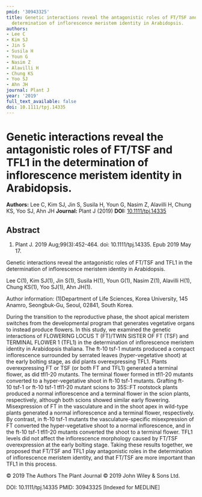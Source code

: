 ```yaml
---
pmid: '30943325'
title: Genetic interactions reveal the antagonistic roles of FT/TSF and TFL1 in the
  determination of inflorescence meristem identity in Arabidopsis.
authors:
- Lee C
- Kim SJ
- Jin S
- Susila H
- Youn G
- Nasim Z
- Alavilli H
- Chung KS
- Yoo SJ
- Ahn JH
journal: Plant J
year: '2019'
full_text_available: false
doi: 10.1111/tpj.14335
---
```


# Genetic interactions reveal the antagonistic roles of FT/TSF and TFL1 in the determination of inflorescence meristem identity in Arabidopsis.
**Authors:** Lee C, Kim SJ, Jin S, Susila H, Youn G, Nasim Z, Alavilli H, Chung KS, Yoo SJ, Ahn JH
**Journal:** Plant J (2019)
**DOI:** [10.1111/tpj.14335](https://doi.org/10.1111/tpj.14335)

## Abstract

1. Plant J. 2019 Aug;99(3):452-464. doi: 10.1111/tpj.14335. Epub 2019 May 17.

Genetic interactions reveal the antagonistic roles of FT/TSF and TFL1 in the 
determination of inflorescence meristem identity in Arabidopsis.

Lee C(1), Kim SJ(1), Jin S(1), Susila H(1), Youn G(1), Nasim Z(1), Alavilli 
H(1), Chung KS(1), Yoo SJ(1), Ahn JH(1).

Author information:
(1)Department of Life Sciences, Korea University, 145 Anamro, Seongbuk-Gu, 
Seoul, 02841, South Korea.

During the transition to the reproductive phase, the shoot apical meristem 
switches from the developmental program that generates vegetative organs to 
instead produce flowers. In this study, we examined the genetic interactions of 
FLOWERING LOCUS T (FT)/TWIN SISTER OF FT (TSF) and TERMINAL FLOWER 1 (TFL1) in 
the determination of inflorescence meristem identity in Arabidopsis thaliana. 
The ft-10 tsf-1 mutants produced a compact inflorescence surrounded by serrated 
leaves (hyper-vegetative shoot) at the early bolting stage, as did plants 
overexpressing TFL1. Plants overexpressing FT or TSF (or both FT and TFL1) 
generated a terminal flower, as did tfl1-20 mutants. The terminal flower formed 
in tfl1-20 mutants converted to a hyper-vegetative shoot in ft-10 tsf-1 mutants. 
Grafting ft-10 tsf-1 or ft-10 tsf-1 tfl1-20 mutant scions to 35S::FT rootstock 
plants produced a normal inflorescence and a terminal flower in the scion 
plants, respectively, although both scions showed similar early flowering. 
Misexpression of FT in the vasculature and in the shoot apex in wild-type plants 
generated a normal inflorescence and a terminal flower, respectively. By 
contrast, in ft-10 tsf-1 mutants the vasculature-specific misexpression of FT 
converted the hyper-vegetative shoot to a normal inflorescence, and in the 
ft-10 tsf-1 tfl1-20 mutants converted the shoot to a terminal flower. TFL1 
levels did not affect the inflorescence morphology caused by FT/TSF 
overexpression at the early bolting stage. Taking these results together, we 
proposed that FT/TSF and TFL1 play antagonistic roles in the determination of 
inflorescence meristem identity, and that FT/TSF are more important than TFL1 in 
this process.

© 2019 The Authors The Plant Journal © 2019 John Wiley & Sons Ltd.

DOI: 10.1111/tpj.14335
PMID: 30943325 [Indexed for MEDLINE]
